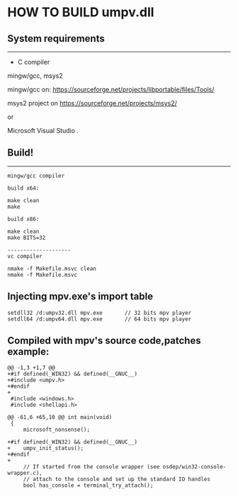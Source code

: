 HOW TO BUILD umpv.dll
=================

## System requirements
------------------

- C compiler 

mingw/gcc, msys2

mingw/gcc on:
https://sourceforge.net/projects/libportable/files/Tools/

msys2 project on
https://sourceforge.net/projects/msys2/

 or

Microsoft Visual Studio .

## Build!
------------------
```
mingw/gcc compiler 

build x64:

make clean
make

build x86:

make clean
make BITS=32

--------------------
vc compiler 

nmake -f Makefile.msvc clean
nmake -f Makefile.msvc
```

## Injecting mpv.exe's import table
```
setdll32 /d:umpv32.dll mpv.exe       // 32 bits mpv player
setdll64 /d:umpv64.dll mpv.exe       // 64 bits mpv player
```

## Compiled with mpv's source code,patches example:
```
@@ -1,3 +1,7 @@
+#if defined(_WIN32) && defined(__GNUC__)
+#include <umpv.h>
+#endif
+
 #include <windows.h>
 #include <shellapi.h>
 
@@ -61,6 +65,10 @@ int main(void)
 {
     microsoft_nonsense();
 
+#if defined(_WIN32) && defined(__GNUC__)
+    umpv_init_status();
+#endif
+
     // If started from the console wrapper (see osdep/win32-console-wrapper.c),
     // attach to the console and set up the standard IO handles
     bool has_console = terminal_try_attach();
```